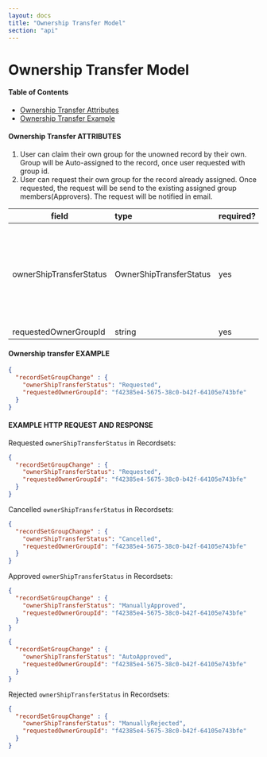 ```yaml
---
layout: docs
title: "Ownership Transfer Model"
section: "api"
---
```


# Ownership Transfer Model

#### Table of Contents

- [Ownership Transfer Attributes](#ownership-transfer-attributes)
- [Ownership Transfer Example](#ownership-transfer-example)

#### Ownership Transfer ATTRIBUTES <a id="ownership-transfer-attributes"></a>

1. User can claim their own group for the unowned record by their own. Group will be Auto-assigned to the record, once user requested with group id.
2. User can request their own group for the record already assigned. Once requested, the request will be send to the existing assigned group members(Approvers). The request will be notified in email.

field         | type        | required?  | description |
------------- | :---------- | :--------- |:----------- |
ownerShipTransferStatus        | OwnerShipTransferStatus   | yes   | Ownership transfer Status for this RecordSet change. Can be one of: **AutoApproved**, **Cancelled**, **ManuallyApproved**, **ManuallyRejected**, **Requested** or **PendingReview**. |
requestedOwnerGroupId          | string    | yes  | UUID of the group |

#### Ownership transfer EXAMPLE <a id="ownership-transfer-example"></a>

```json
{
  "recordSetGroupChange" : {
    "ownerShipTransferStatus": "Requested",
    "requestedOwnerGroupId": "f42385e4-5675-38c0-b42f-64105e743bfe"
  }
}
```

#### EXAMPLE HTTP REQUEST AND RESPONSE

Requested `ownerShipTransferStatus` in Recordsets:

```json
{
  "recordSetGroupChange" : {
    "ownerShipTransferStatus": "Requested",
    "requestedOwnerGroupId": "f42385e4-5675-38c0-b42f-64105e743bfe"
  }
}
```

Cancelled `ownerShipTransferStatus` in Recordsets:

```json
{
  "recordSetGroupChange" : {
    "ownerShipTransferStatus": "Cancelled",
    "requestedOwnerGroupId": "f42385e4-5675-38c0-b42f-64105e743bfe"
  }
}
```

Approved `ownerShipTransferStatus` in Recordsets:

```json
{
  "recordSetGroupChange" : {
    "ownerShipTransferStatus": "ManuallyApproved",
    "requestedOwnerGroupId": "f42385e4-5675-38c0-b42f-64105e743bfe"
  }
}
```
```json
{
  "recordSetGroupChange" : {
    "ownerShipTransferStatus": "AutoApproved",
    "requestedOwnerGroupId": "f42385e4-5675-38c0-b42f-64105e743bfe"
  }
}
```

Rejected `ownerShipTransferStatus` in Recordsets:

```json
{
  "recordSetGroupChange" : {
    "ownerShipTransferStatus": "ManuallyRejected",
    "requestedOwnerGroupId": "f42385e4-5675-38c0-b42f-64105e743bfe"
  }
}
```
